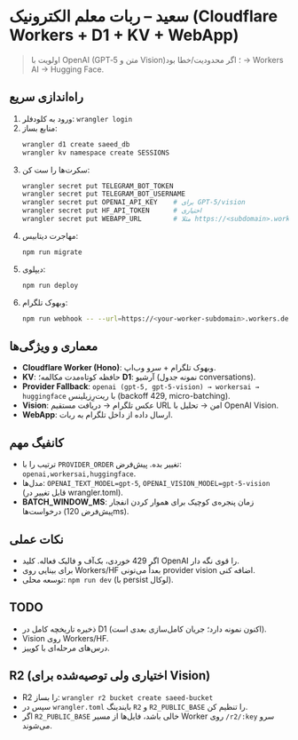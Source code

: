 # سعید – ربات معلم الکترونیک (Cloudflare Workers + D1 + KV + WebApp)

> اولویت با OpenAI (GPT‑5 متن و Vision)؛ اگر محدودیت/خطا بود → Workers AI → Hugging Face.

## راه‌اندازی سریع
1) ورود به کلودفلر: `wrangler login`
2) منابع بساز:
   ```bash
   wrangler d1 create saeed_db
   wrangler kv namespace create SESSIONS
   ```
3) سکرت‌ها را ست کن:
   ```bash
   wrangler secret put TELEGRAM_BOT_TOKEN
   wrangler secret put TELEGRAM_BOT_USERNAME
   wrangler secret put OPENAI_API_KEY    # برای GPT-5/vision
   wrangler secret put HF_API_TOKEN      # اختیاری
   wrangler secret put WEBAPP_URL        # مثلا https://<subdomain>.workers.dev/webapp
   ```
4) مهاجرت دیتابیس:
   ```bash
   npm run migrate
   ```
5) دیپلوی:
   ```bash
   npm run deploy
   ```
6) وبهوک تلگرام:
   ```bash
   npm run webhook -- --url=https://<your-worker-subdomain>.workers.dev/webhook
   ```

## معماری و ویژگی‌ها
- **Cloudflare Worker (Hono)**: وبهوک تلگرام + سرو وب‌اپ.
- **KV**: حافظه کوتاه‌مدت مکالمه؛ **D1**: آرشیو (نمونه جدول conversations).
- **Provider Fallback**: `openai (gpt-5, gpt-5-vision) → workersai → huggingface` با ریت‌رِزیلینس (backoff 429, micro-batching).
- **Vision**: عکس تلگرام → دریافت مستقیم URL امن → تحلیل با OpenAI Vision.
- **WebApp**: ارسال داده از داخل تلگرام به ربات.

## کانفیگ مهم
- ترتیب را با `PROVIDER_ORDER` تغییر بده. پیش‌فرض: `openai,workersai,huggingface`.
- مدل‌ها: `OPENAI_TEXT_MODEL=gpt-5`, `OPENAI_VISION_MODEL=gpt-5-vision` (قابل تغییر در wrangler.toml).
- **BATCH_WINDOW_MS**: زمان پنجره‌ی کوچیک برای هموار کردن انفجار درخواست‌ها (پیش‌فرض 120ms).

## نکات عملی
- اگر 429 خوردی، بک‌آف و فالبک فعاله. کلید OpenAI را قوی نگه دار.
- برای بینایی روی Workers/HF بعداً می‌تونی provider vision اضافه کنی.
- توسعه محلی: `npm run dev` (با persist لوکال).

## TODO
- ذخیره تاریخچه کامل در D1 (اکنون نمونه دارد؛ جریان کامل‌سازی بعدی است).
- Vision روی Workers/HF.
- درس‌های مرحله‌ای با کوییز.

## R2 (اختیاری ولی توصیه‌شده برای Vision)
- R2 را بساز: `wrangler r2 bucket create saeed-bucket`
- سپس در `wrangler.toml` بایندینگ `R2` و `R2_PUBLIC_BASE` را تنظیم کن.
- اگر `R2_PUBLIC_BASE` خالی باشد، فایل‌ها از مسیر Worker روی `/r2/:key` سرو می‌شوند.
